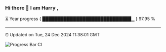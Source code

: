 ### Hi there 👋 I am Harry , 

⏳ Year progress { █████████████████████████████▁ } 97.95 %

---

⏰ Updated on Tue, 24 Dec 2024 11:38:01 GMT

![Progress Bar CI](https://github.com/duykhang68/duykhang68/workflows/Progress%20Bar%20CI/badge.svg)
